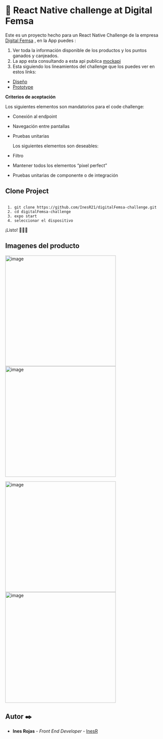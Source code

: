 # 🚀 React Native challenge at Digital Femsa

Este es un proyecto hecho para un React Native Challenge de la empresa [Digital Femsa](https://www.femsa.com/es/unidades-de-negocio/digital-femsa/) , en la App puedes :

1.  Ver toda la información disponible de los productos y los puntos ganados y canjeados.
2.  La app esta consultando a esta api publica [mockapi](https://6222994f666291106a29f999.mockapi.io/api/v1/products)
3.  Esta siguiendo los lineamientos del challenge que los puedes ver en estos links:

- [Diseño](https://www.figma.com/file/AIMJp1Y6Gfv9PmQ8lYmUy8/Code-challenge?node-id=6%3A649&t=Xn9gqR3I8BMbPAal-0)
- [Prototype](https://www.figma.com/proto/AIMJp1Y6Gfv9PmQ8lYmUy8/Code-challenge?node-id=6%3A649&scaling=scale-down&page-id=0%3A1&starting-point-node-id=6%3A649)

**Criterios de aceptación**

Los siguientes elementos son mandatorios para el code challenge:

- Conexión al endpoint
- Navegación entre pantallas
- Pruebas unitarias

  Los siguientes elementos son deseables:

- Filtro
- Mantener todos los elementos “pixel perfect”
- Pruebas unitarias de componente o de integración

## Clone Project

```

 1. git clone https://github.com/InesR21/digitalFemsa-challenge.git
 2. cd digitalFemsa-challenge
 3. expo start
 4. seleccionar el dispositivo

```

¡Listo! 🚀🚀🚀


## Imagenes del producto


<img width="350" alt="image" src="https://user-images.githubusercontent.com/45639602/210581070-5e54ebe0-9204-4350-ab39-d968de605044.png"> <img width="350" alt="image" src="https://user-images.githubusercontent.com/45639602/210581167-3037255b-b059-4387-93bb-6dabaa3edce3.png">


<img width="350" alt="image" src="https://user-images.githubusercontent.com/45639602/210581235-2eeb1d25-2d75-47d6-a418-2963b446e556.png"> <img width="350" alt="image" src="https://user-images.githubusercontent.com/45639602/210581312-7a2358e2-0b7f-4875-b4f1-70eeb261dfdb.png">





## Autor ✒️

- **Ines Rojas** - _Front End Developer_ - [InesR](https://www.linkedin.com/in/ines-rojasc/)
